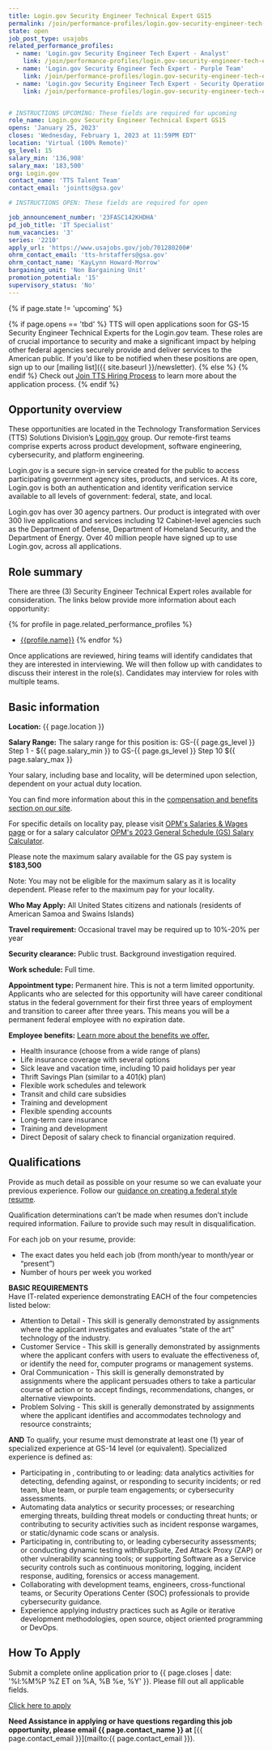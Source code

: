 ```yaml
---
title: Login.gov Security Engineer Technical Expert GS15
permalink: /join/performance-profiles/login.gov-security-engineer-tech-expert/
state: open
job_post_type: usajobs
related_performance_profiles:
  - name: 'Login.gov Security Engineer Tech Expert - Analyst'
    link: /join/performance-profiles/login.gov-security-engineer-tech-expert-analyst/
  - name: 'Login.gov Security Engineer Tech Expert - Purple Team'
    link: /join/performance-profiles/login.gov-security-engineer-tech-expert-purple-team/
  - name: 'Login.gov Security Engineer Tech Expert - Security Operations'
    link: /join/performance-profiles/login.gov-security-engineer-tech-expert-secops/


# INSTRUCTIONS UPCOMING: These fields are required for upcoming
role_name: Login.gov Security Engineer Technical Expert GS15
opens: 'January 25, 2023'
closes: 'Wednesday, February 1, 2023 at 11:59PM EDT'
location: 'Virtual (100% Remote)'
gs_level: 15
salary_min: '136,908'
salary_max: '183,500'
org: Login.gov
contact_name: 'TTS Talent Team'
contact_email: 'jointts@gsa.gov'

# INSTRUCTIONS OPEN: These fields are required for open

job_announcement_number: '23FASC142KHDHA'
pd_job_title: 'IT Specialist' 
num_vacancies: '3'
series: '2210' 
apply_url: 'https://www.usajobs.gov/job/701280200#'
ohrm_contact_email: 'tts-hrstaffers@gsa.gov'
ohrm_contact_name: 'KayLynn Howard-Morrow'
bargaining_unit: 'Non Bargaining Unit'
promotion_potential: '15' 
supervisory_status: 'No'
---
```

{% if page.state != 'upcoming' %}

  {% if page.opens == 'tbd' %} TTS will open applications soon for GS-15 Security Engineer Technical Experts for the Login.gov team. These roles are of crucial importance to security and make a significant impact by helping other federal agencies securely provide and deliver services to the American public.  If you'd like to be
  notified when these positions are open, sign up to our [mailing list]({{ site.baseurl }}/newsletter).
  {% else %}
  {% endif %}
  Check out [Join TTS Hiring Process]({{site.baseurl}}/hiring-process/) to
  learn more about the application process.
{% endif %}

## Opportunity overview

These opportunities are located in the Technology Transformation Services (TTS) Solutions Division’s [Login.gov](https://login.gov/) group. Our remote-first teams comprise experts across product development, software engineering, cybersecurity, and platform engineering. 

Login.gov is a secure sign-in service created for the public to access participating government agency sites, products, and services. At its core, Login.gov is both an authentication and identity verification service available to all levels of government: federal, state, and local.

Login.gov has over 30 agency partners. Our product is integrated with over 300 live applications and services including 12 Cabinet-level agencies such as the Department of Defense, Department of Homeland Security, and the Department of Energy. Over 40 million people have signed up to use Login.gov, across all applications.


## Role summary

There are three (3) Security Engineer Technical Expert roles available for consideration.  The links below provide more information about each opportunity:

{% for profile in page.related_performance_profiles %}
  - [{{profile.name}}]({{site.baseurl}}{{profile.link}})
{% endfor %}

Once applications are reviewed, hiring teams will identify candidates that they are interested in interviewing. We will then follow up with candidates to discuss their interest in the role(s). Candidates may interview for roles with multiple teams.

## Basic information

**Location:**
{{ page.location }}

**Salary Range:**
The salary range for this position is: GS-{{ page.gs_level }} Step 1 - ${{ page.salary_min }} to GS-{{ page.gs_level }} Step 10 ${{ page.salary_max }}

Your salary, including base and locality, will be determined upon selection, dependent on your actual duty location.

You can find more information about this in the [compensation and benefits section on our site](https://join.tts.gsa.gov/compensation-and-benefits/).

For specific details on locality pay, please visit [OPM's Salaries & Wages page](https://www.opm.gov/policy-data-oversight/pay-leave/salaries-wages/) or for a
salary calculator [OPM's 2023 General Schedule (GS) Salary Calculator](https://www.opm.gov/policy-data-oversight/pay-leave/salaries-wages/2023/general-schedule-gs-salary-calculator/).

Please note the maximum salary available for the GS pay system is **$183,500**

Note: You may not be eligible for the maximum salary as it is locality dependent. Please refer to the maximum pay for your locality.

**Who May Apply:**
All United States citizens and nationals (residents of American Samoa and Swains Islands)

**Travel requirement:**
Occasional travel may be required up to 10%-20% per year

**Security clearance:**
Public trust. Background investigation required.

**Work schedule:**
Full time.

**Appointment type:**
Permanent hire. This is not a term limited opportunity. Applicants who are selected for this opportunity will have career conditional status in the federal government for their first three years of employment and transition to career after three years. This means you will be a permanent federal employee with no expiration date.

**Employee benefits:**
[Learn more about the benefits we offer.](https://join.tts.gsa.gov/compensation-and-benefits/)
  - Health insurance (choose from a wide range of plans)
  - Life insurance coverage with several options
  - Sick leave and vacation time, including 10 paid holidays per year
  - Thrift Savings Plan (similar to a 401(k) plan)
  - Flexible work schedules and telework
  - Transit and child care subsidies
  - Training and development
  - Flexible spending accounts
  - Long-term care insurance
  - Training and development
  - Direct Deposit of salary check to financial organization required.

## Qualifications
Provide as much detail as possible on your resume so we can evaluate your previous experience.  Follow our [guidance on creating a federal style resume](https://join.tts.gsa.gov/resume/).

Qualification determinations can’t be made when resumes don’t include required information. Failure to provide such may result in disqualification.

For each job on your resume, provide:
- The exact dates you held each job (from month/year to month/year or “present”)
- Number of hours per week you worked 

**BASIC REQUIREMENTS**  
Have IT-related experience demonstrating EACH of the four competencies listed below:
- Attention to Detail - This skill is generally demonstrated by assignments where the applicant investigates and evaluates “state of the art” technology of the industry.
- Customer Service - This skill is generally demonstrated by assignments where the applicant confers with users to evaluate the effectiveness of, or identify the need for, computer programs or management systems.
- Oral Communication - This skill is generally demonstrated by assignments where the applicant persuades others to take a particular course of action or to accept findings, recommendations, changes, or alternative viewpoints.
- Problem Solving - This skill is generally demonstrated by assignments where the applicant identifies and accommodates technology and resource constraints;

**AND**
To qualify, your resume must demonstrate at least one (1) year of specialized experience at GS-14 level (or equivalent). Specialized experience is defined as:

- Participating in , contributing to or leading: data analytics activities for detecting, defending against, or responding to security incidents; or red team, blue team, or purple team engagements; or cybersecurity assessments.
- Automating data analytics or security processes; or researching emerging threats, building threat models or conducting threat hunts; or contributing to security activities such as incident response wargames, or static/dynamic code scans or analysis. 
- Participating in, contributing to, or leading cybersecurity assessments; or conducting dynamic testing withBurpSuite, Zed Attack Proxy (ZAP) or other vulnerability scanning tools; or supporting Software as a Service security controls such as continuous monitoring, logging, incident response, auditing, forensics or access management. 
- Collaborating with development teams, engineers, cross-functional teams, or Security Operations Center (SOC) professionals to provide cybersecurity guidance.
- Experience applying industry practices such as Agile or iterative development methodologies, open source, object oriented programming or DevOps.

## How To Apply

Submit a complete online application prior to {{ page.closes | date: '%l:%M%P %Z ET on %A, %B %e, %Y' }}. Please fill out all applicable fields.

<section class="usa-grid-full">
  <a class="usa-button usa-button-secondary" href="{{ page.apply_url }}">Click here to apply</a>
</section>

**Need Assistance in applying or have questions regarding this job opportunity, please email {{ page.contact_name }} at** [{{ page.contact_email }}](mailto:{{ page.contact_email }}).
